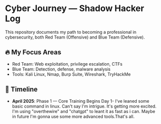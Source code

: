 # Cyber Journey — Shadow Hacker Log

This repository documents my path to becoming a professional in cybersecurity, both Red Team (Offensive) and Blue Team (Defensive).

## 🔥 My Focus Areas
- Red Team: Web exploitation, privilege escalation, CTFs
- Blue Team: Detection, defense, malware analysis
- Tools: Kali Linux, Nmap, Burp Suite, Wireshark, TryHackMe

## 📅 Timeline
- **April 2025**: Phase 1 — Core Training Begins
  Day 1- I've leaned some basic command in linux. Can't say I'm intrigue. It's getting more excited. I'm using "overthewire" and "chatgpt" to leant it as fast as i can. Maybe in future
  I'm gonna use some more advanced tools.That's all.
